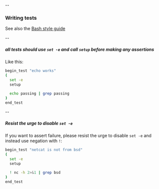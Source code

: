 --
### Writing tests

See also the [Bash style guide](../STYLEGUIDE.md)

--
##### all tests should use `set -e` and call `setup` before making any assertions

Like this:

```bash
begin_test "echo works"
(
  set -e
  setup

  echo passing | grep passing
)
end_test
```

--
##### Resist the urge to disable `set -e`

If you want to assert failure, please resist the urge to disable `set -e` and
instead use negation with `!`:

```bash
begin_test "netcat is not from bsd"
(
  set -e
  setup

  ! nc -h 2>&1 | grep bsd
)
end_test
```
